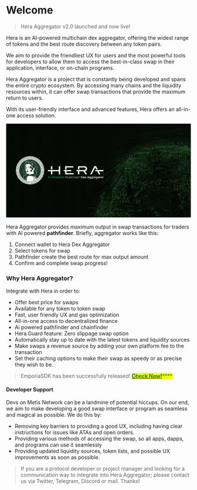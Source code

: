 # Welcome

> Hera Aggregator v2.0 launched and now live!

Hera is an AI-powered multichain dex aggregator, offering the widest range of tokens and the best route discovery between any token pairs.

We aim to provide the friendliest UX for users and the most powerful tools for developers to allow them to access the best-in-class swap in their application, interface, or on-chain programs.

Hera Aggregator is a project that is constantly being developed and spans the entire crypto ecosystem. By accessing many chains and the liquidity resources within, it can offer swap transactions that provide the maximum return to users.

With its user-friendly interface and advanced features, Hera offers an all-in-one access solution.

![](<.gitbook/assets/ai-powered-landing (1).jpg>)

Hera Aggregator provides maximum output in swap transactions for traders with AI powered **pathfinder**. Briefly, aggregator works like this:

1. Connect wallet to Hera Dex Aggregator
2. Select tokens for swap
3. Pathfinder create the best route for max output amount
4. Confirm and complete swap progress!

### Why Hera Aggregator?

Integrate with Hera in order to:

* Offer best price for swaps
* Available for any token to token swap
* Fast, user friendly UX and gas optimization
* All-in-one access to decentralized finance
* Ai powered pathfinder and chainfinder
* Hera Guard feature: Zero slippage swap option
* Automatically stay up to date with the latest tokens and liquidity sources
* Make swaps a revenue source by adding your own platform fee to the transaction
* Set their caching options to make their swap as speedy or as precise they wish to be.

> EmporiaSDK has been successfully released! [<mark style="color:green;">**Check Now!**</mark>](developers/emporia-sdk/)<mark style="color:green;">****</mark>

#### Developer Support

Devs on Metis Network can be a landmine of potential hiccups. On our end, we aim to make developing a good swap interface or program as seamless and magical as possible. We do this by:

* Removing key barriers to providing a good UX, including having clear instructions for issues like ATAs and open orders.
* Providing various methods of accessing the swap, so all apps, dapps, and programs can use it seamlessly
* Providing updated liquidity sources, token lists, and possible UX improvements as soon as possible.

> If you are a protocol developer or project manager and looking for a communication way to integrate into Hera Aggregator; please contact us via Twitter, Telegram, Discord or mail. Thanks!
